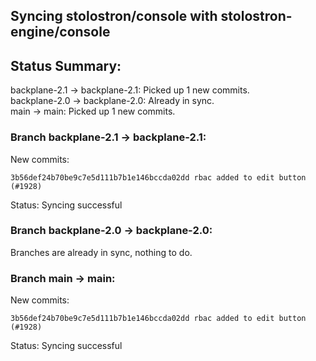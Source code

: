 ## Syncing stolostron/console with stolostron-engine/console

## Status Summary:

backplane-2.1 -> backplane-2.1: Picked up 1 new commits.  
backplane-2.0 -> backplane-2.0: Already in sync.  
main -> main: Picked up 1 new commits.  

### Branch backplane-2.1 -> backplane-2.1:

New commits:

```
3b56def24b70be9c7e5d111b7b1e146bccda02dd rbac added to edit button (#1928)
```

Status: Syncing successful

### Branch backplane-2.0 -> backplane-2.0:

Branches are already in sync, nothing to do.

### Branch main -> main:

New commits:

```
3b56def24b70be9c7e5d111b7b1e146bccda02dd rbac added to edit button (#1928)
```

Status: Syncing successful
